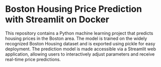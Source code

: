 # Boston Housing Price Prediction with Streamlit on Docker

This repository contains a Python machine learning project that predicts housing prices in the Boston area. The model is trained on the widely recognized Boston Housing dataset and is exported using pickle for easy deployment.
The prediction model is made accessible via a Streamlit web application, allowing users to interactively adjust parameters and receive real-time price predictions.

